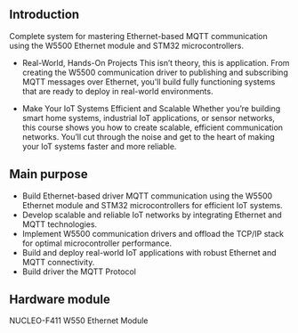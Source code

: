 ## Introduction 
Complete system for mastering Ethernet-based MQTT communication using the W5500 Ethernet module and STM32 microcontrollers.
- Real-World, Hands-On Projects
This isn’t theory, this is application. From creating the W5500 communication driver to publishing and subscribing MQTT messages over Ethernet, you'll build fully functioning systems that are ready to deploy in real-world environments.

- Make Your IoT Systems Efficient and Scalable
Whether you’re building smart home systems, industrial IoT applications, or sensor networks, this course shows you how to create scalable, efficient communication networks. You’ll cut through the noise and get to the heart of making your IoT systems faster and more reliable.
## Main purpose
- Build Ethernet-based driver MQTT communication using the W5500 Ethernet module and STM32 microcontrollers for efficient IoT systems.
- Develop scalable and reliable IoT networks by integrating Ethernet and MQTT technologies.
- Implement W5500 communication drivers and offload the TCP/IP stack for optimal microcontroller performance.
- Build and deploy real-world IoT applications with robust Ethernet and MQTT connectivity.
- Build driver the MQTT Protocol
## Hardware module
NUCLEO-F411
W550 Ethernet Module
